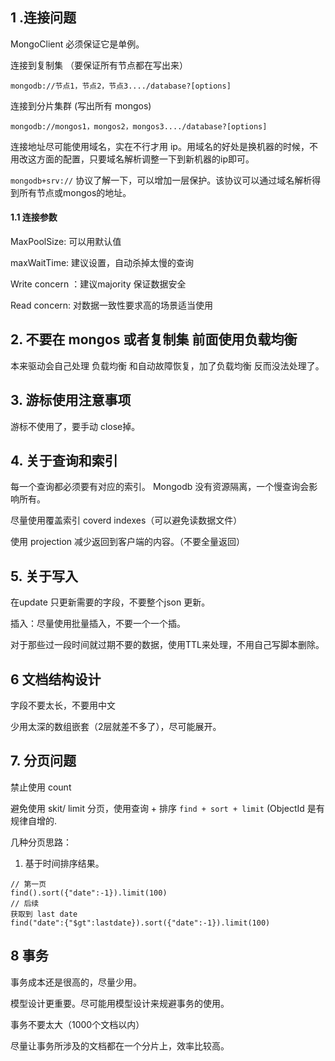 ## 1 .连接问题

MongoClient 必须保证它是单例。

连接到复制集 （要保证所有节点都在写出来）

```
mongodb://节点1，节点2，节点3..../database?[options]
```

连接到分片集群 (写出所有 mongos)

```
mongodb://mongos1，mongos2，mongos3..../database?[options]
```

连接地址尽可能使用域名，实在不行才用 ip。用域名的好处是换机器的时候，不用改这方面的配置，只要域名解析调整一下到新机器的ip即可。

`mongodb+srv://` 协议了解一下，可以增加一层保护。该协议可以通过域名解析得到所有节点或mongos的地址。

#### 1.1 连接参数

MaxPoolSize: 可以用默认值

maxWaitTime: 建议设置，自动杀掉太慢的查询

Write concern ：建议majority 保证数据安全

Read concern: 对数据一致性要求高的场景适当使用



## 2. 不要在 mongos 或者复制集 前面使用负载均衡

本来驱动会自己处理 负载均衡 和自动故障恢复，加了负载均衡 反而没法处理了。

## 3. 游标使用注意事项

游标不使用了，要手动 close掉。

## 4. 关于查询和索引

每一个查询都必须要有对应的索引。 Mongodb 没有资源隔离，一个慢查询会影响所有。

尽量使用覆盖索引 coverd indexes（可以避免读数据文件）

使用 projection 减少返回到客户端的内容。（不要全量返回）

## 5. 关于写入

在update 只更新需要的字段，不要整个json 更新。

插入：尽量使用批量插入，不要一个一个插。

对于那些过一段时间就过期不要的数据，使用TTL来处理，不用自己写脚本删除。

## 6 文档结构设计

字段不要太长，不要用中文

少用太深的数组嵌套（2层就差不多了），尽可能展开。

## 7. 分页问题

禁止使用 count

避免使用  skit/ limit 分页，使用查询 + 排序 `find + sort + limit`  (ObjectId 是有规律自增的.

几种分页思路：

1. 基于时间排序结果。
```
// 第一页
find().sort({"date":-1}).limit(100)
// 后续
获取到 last date
find("date":{"$gt":lastdate}).sort({"date":-1}).limit(100)

```



## 8 事务

事务成本还是很高的，尽量少用。

模型设计更重要。尽可能用模型设计来规避事务的使用。

事务不要太大（1000个文档以内）

尽量让事务所涉及的文档都在一个分片上，效率比较高。


